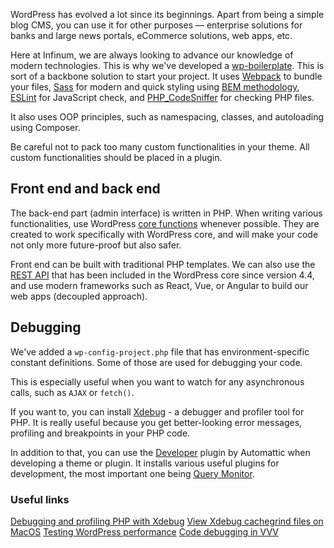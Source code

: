 WordPress has evolved a lot since its beginnings. Apart from being a simple blog CMS, you can use it for other purposes — enterprise solutions for banks and large news portals, eCommerce solutions, web apps, etc.

Here at Infinum, we are always looking to advance our knowledge of modern technologies. This is why we've developed a [wp-boilerplate](https://github.com/infinum/wp-boilerplate). This is sort of a backbone solution to start your project. It uses [Webpack](https://webpack.js.org/) to bundle your files, [Sass](http://sass-lang.com/) for modern and quick styling using [BEM methodology](http://getbem.com/), [ESLint](http://eslint.org/) for JavaScript check, and [PHP_CodeSniffer](https://github.com/squizlabs/PHP_CodeSniffer) for checking PHP files.

It also uses OOP principles, such as namespacing, classes, and autoloading using Composer.

Be careful not to pack too many custom functionalities in your theme. All custom functionalities should be placed in a plugin.

## Front end and back end

The back-end part (admin interface) is written in PHP. When writing various functionalities, use WordPress [core functions](https://developer.wordpress.org/) whenever possible. They are created to work specifically with WordPress core, and will make your code not only more future-proof but also safer.

Front end can be built with traditional PHP templates. We can also use the [REST API](https://developer.wordpress.org/rest-api/) that has been included in the WordPress core since version 4.4, and use modern frameworks such as React, Vue, or Angular to build our web apps (decoupled approach).

## Debugging

We've added a `wp-config-project.php` file that has environment-specific constant definitions. Some of those are used for debugging your code.

This is especially useful when you want to watch for any asynchronous calls, such as `AJAX` or `fetch()`.

If you want to, you can install [Xdebug](https://xdebug.org/) - a debugger and profiler tool for PHP. It is really useful because you get better-looking error messages, profiling and breakpoints in your PHP code.

In addition to that, you can use the [Developer](https://wordpress.org/plugins/developer/) plugin by Automattic when developing a theme or plugin. It installs various useful plugins for development, the most important one being [Query Monitor](https://wordpress.org/plugins/query-monitor/).

### Useful links

[Debugging and profiling PHP with Xdebug](https://www.sitepoint.com/debugging-and-profiling-php-with-xdebug/)
[View Xdebug cachegrind files on MacOS](http://nickology.com/2014/04/16/view-xdebug-cachegrind-files-on-mac-os/)
[Testing WordPress performance](https://codex.wordpress.org/Testing_WordPress_Performance)
[Code debugging in VVV](https://github.com/Varying-Vagrant-Vagrants/VVV/wiki/Code-Debugging)
